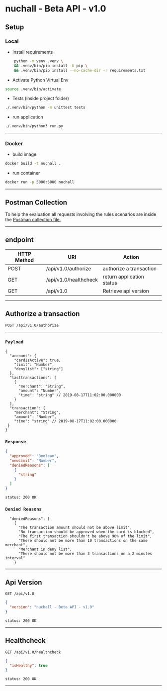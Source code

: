 # nuchall - Beta API - v1.0

## Setup

### Local

- install requirements

```sh
    python -m venv .venv \
    && .venv/bin/pip install -U pip \
    && .venv/bin/pip install --no-cache-dir -r requirements.txt
```

- Activate Python Virtual Env

```sh
source .venv/bin/activate
```

- Tests (inside project folder)

```sh
./.venv/bin/python -m unittest tests
```

- run application

```sh
./.venv/bin/python3 run.py
```

---

### Docker

- build image

```sh
docker build -t nuchall .
```

- run container

```sh
docker run -p 5000:5000 nuchall
```

---

## Postman Collection

To help the evaluation all requests involving the rules scenarios are inside the [Postman collection file.](challenge.postman_collection.json)

---

## endpoint

| HTTP Method | URI                   | Action                    |
| ----------- | --------------------- | ------------------------- |
| POST        | /api/v1.0/authorize   | authorize a transaction   |
| GET         | /api/v1.0/healthcheck | return application status |
| GET         | /api/v1.0             | Retrieve api version      |

---

## Authorize a transaction

```http
POST /api/v1.0/authorize
```

---

### `Payload`

```jsonc
{
  "account": {
    "cardIsActive": true,
    "limit": "Number",
    "denylist": ["string"]
  },
  "lasttransactions": [
    {
      "merchant": "String",
      "amount": "Number",
      "time": "string" // 2019-08-17T11:02:00.000000
    }
  ],
  "transaction": {
    "merchant": "String",
    "amount": "Number",
    "time": "string" // 2019-08-17T11:02:00.000000
 }
}
```

### `Response`

```json
{
  "approved": "Boolean",
  "newLimit": "Number",
  "deniedReasons": [
    {
      "string"
    }
  ]
}
```

```http
status: 200 OK
```

### `Denied Reasons`

```jsonc
  "deniedReasons": [
    {
      "The transaction amount should not be above limit",
      "No transaction should be approved when the card is blocked",
      "The first transaction shouldn't be above 90% of the limit",
      "There should not be more than 10 transactions on the same merchant",
      "Merchant in deny list",
      "There should not be more than 3 transactions on a 2 minutes interval"
    }
```

---

## Api Version

```http
GET /api/v1.0
```

```json
{
  "version": "nuchall - Beta API - v1.0"
}
```

```http
status: 200 OK
```

---

## Healthcheck

```http
GET /api/v1.0/healthcheck
```

```json
{
  "isHealthy": true
}
```

```http
status: 200 OK
```

---
